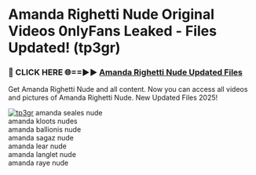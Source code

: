 # Amanda Righetti Nude Original Videos 0nlyFans Leaked - Files Updated! (tp3gr)

<h3>🔴 CLICK HERE 🌐==►► <a href="https://tinyurl.com/yc6ubb5a" rel="nofollow">Amanda Righetti Nude Updated Files</a></h3>

Get Amanda Righetti Nude and all content. Now you can access all videos and pictures of Amanda Righetti Nude. New Updated Files 2025!

[![tp3gr](https://i.imgur.com/7eu0CRL.gif)](https://tinyurl.com/yc6ubb5a)
amanda seales nude<br>
amanda kloots nudes<br>
amanda ballionis nude<br>
amanda sagaz nude<br>
amanda lear nude<br>
amanda langlet nude<br>
amanda raye nude